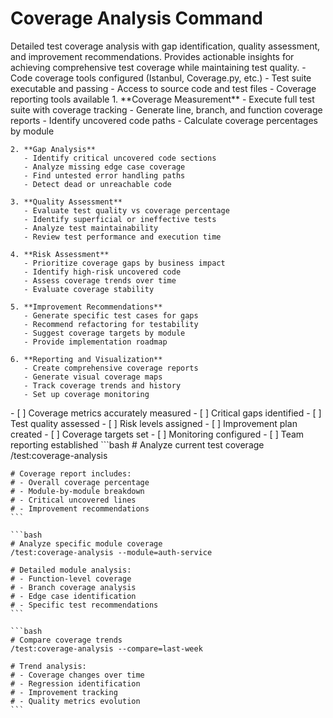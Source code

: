 # Coverage Analysis Command

<instructions>
  <context>
    Detailed test coverage analysis with gap identification, quality assessment, and improvement recommendations. Provides actionable insights for achieving comprehensive test coverage while maintaining test quality.
  </context>
  
  <requirements>
    - Code coverage tools configured (Istanbul, Coverage.py, etc.)
    - Test suite executable and passing
    - Access to source code and test files
    - Coverage reporting tools available
  </requirements>
  
  <execution>
    1. **Coverage Measurement**
       - Execute full test suite with coverage tracking
       - Generate line, branch, and function coverage reports
       - Identify uncovered code paths
       - Calculate coverage percentages by module
    
    2. **Gap Analysis**
       - Identify critical uncovered code sections
       - Analyze missing edge case coverage
       - Find untested error handling paths
       - Detect dead or unreachable code
    
    3. **Quality Assessment**
       - Evaluate test quality vs coverage percentage
       - Identify superficial or ineffective tests
       - Analyze test maintainability
       - Review test performance and execution time
    
    4. **Risk Assessment**
       - Prioritize coverage gaps by business impact
       - Identify high-risk uncovered code
       - Assess coverage trends over time
       - Evaluate coverage stability
    
    5. **Improvement Recommendations**
       - Generate specific test cases for gaps
       - Recommend refactoring for testability
       - Suggest coverage targets by module
       - Provide implementation roadmap
    
    6. **Reporting and Visualization**
       - Create comprehensive coverage reports
       - Generate visual coverage maps
       - Track coverage trends and history
       - Set up coverage monitoring
  </execution>
  
  <validation>
    - [ ] Coverage metrics accurately measured
    - [ ] Critical gaps identified
    - [ ] Test quality assessed
    - [ ] Risk levels assigned
    - [ ] Improvement plan created
    - [ ] Coverage targets set
    - [ ] Monitoring configured
    - [ ] Team reporting established
  </validation>
  
  <examples>
    ```bash
    # Analyze current test coverage
    /test:coverage-analysis
    
    # Coverage report includes:
    # - Overall coverage percentage
    # - Module-by-module breakdown
    # - Critical uncovered lines
    # - Improvement recommendations
    ```
    
    ```bash
    # Analyze specific module coverage
    /test:coverage-analysis --module=auth-service
    
    # Detailed module analysis:
    # - Function-level coverage
    # - Branch coverage analysis
    # - Edge case identification
    # - Specific test recommendations
    ```
    
    ```bash
    # Compare coverage trends
    /test:coverage-analysis --compare=last-week
    
    # Trend analysis:
    # - Coverage changes over time
    # - Regression identification
    # - Improvement tracking
    # - Quality metrics evolution
    ```
  </examples>
</instructions>